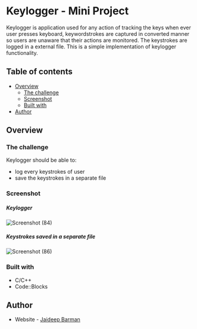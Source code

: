 # Keylogger - Mini Project
Keylogger is application used for any action of tracking the keys when ever user presses keyboard, keywordstrokes are captured in converted manner so users are unaware that their actions are monitored. The keystrokes are logged in a external file. This is a simple implementation of keylogger functionality.


## Table of contents

- [Overview](#overview)
  - [The challenge](#the-challenge)
  - [Screenshot](#screenshot)
  - [Built with](#built-with)
- [Author](#author)

## Overview

### The challenge

Keylogger should be able to:

- log every keystrokes of user
- save the keystrokes in a separate file

### Screenshot

##### Keylogger
![Screenshot (84)](https://user-images.githubusercontent.com/118118656/209273664-00b56cda-86ea-49e5-a84a-77f5225e66f2.png)

##### Keystrokes saved in a separate file
![Screenshot (86)](https://user-images.githubusercontent.com/118118656/209273673-bedb3a11-eeb7-47c1-9698-b2d895c23e53.png)



### Built with

- C/C++
- Code::Blocks

## Author

- Website - [Jaideep Barman](https://www.showwcase.com/jd-barman)
